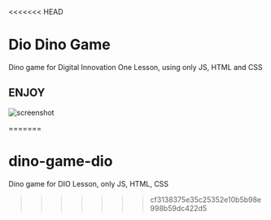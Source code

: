<<<<<<< HEAD
# Dio Dino Game 
Dino game for Digital Innovation One Lesson, using only JS, HTML and CSS

## ENJOY

![screenshot](example.png?raw=true "screenshot")


=======
# dino-game-dio
Dino game for DIO Lesson, only JS, HTML, CSS
>>>>>>> cf3138375e35c25352e10b5b98e998b59dc422d5
